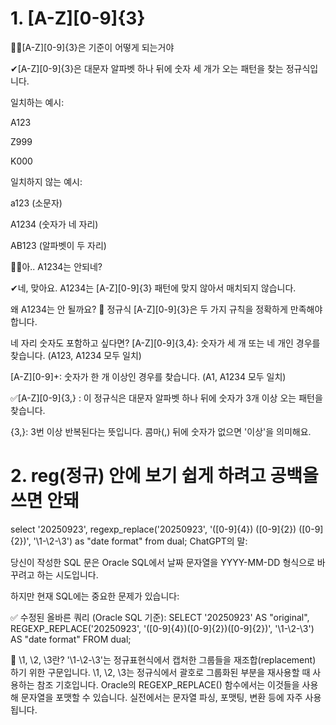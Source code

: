 # 1. [A-Z][0-9]{3}

🤷‍♀️[A-Z][0-9]{3}은 기준이 어떻게 되는거야

✔[A-Z][0-9]{3}은 대문자 알파벳 하나 뒤에 숫자 세 개가 오는 패턴을 찾는 정규식입니다.

일치하는 예시:

A123

Z999

K000

일치하지 않는 예시:

a123 (소문자)

A1234 (숫자가 네 자리)

AB123 (알파벳이 두 자리)

🤷‍♀️아.. A1234는 안되네?

✔네, 맞아요. A1234는 [A-Z][0-9]{3} 패턴에 맞지 않아서 매치되지 않습니다.

왜 A1234는 안 될까요? 🤔
정규식 [A-Z][0-9]{3}은 두 가지 규칙을 정확하게 만족해야 합니다.

네 자리 숫자도 포함하고 싶다면?
[A-Z][0-9]{3,4}: 숫자가 세 개 또는 네 개인 경우를 찾습니다. (A123, A1234 모두 일치)

[A-Z][0-9]+: 숫자가 한 개 이상인 경우를 찾습니다. (A1, A1234 모두 일치)

✅[A-Z][0-9]{3,} : 이 정규식은 대문자 알파벳 하나 뒤에 숫자가 3개 이상 오는 패턴을 찾습니다.

{3,}: 3번 이상 반복된다는 뜻입니다. 콤마(,) 뒤에 숫자가 없으면 '이상'을 의미해요.


# 2. reg(정규) 안에 보기 쉽게 하려고 공백을 쓰면 안돼

select '20250923',
        regexp_replace('20250923', '([0-9]{4}) ([0-9]{2}) ([0-9]{2})',
                    '\1-\2-\3') as "date format"
                    from dual;
ChatGPT의 말:

당신이 작성한 SQL 문은 Oracle SQL에서 날짜 문자열을 YYYY-MM-DD 형식으로 바꾸려고 하는 시도입니다.

하지만 현재 SQL에는 중요한 문제가 있습니다:

✅ 수정된 올바른 쿼리 (Oracle SQL 기준):
SELECT 
    '20250923' AS "original",
    REGEXP_REPLACE('20250923', '([0-9]{4})([0-9]{2})([0-9]{2})', '\1-\2-\3') AS "date format"
FROM dual;


🔁 \1, \2, \3란?
'\1-\2-\3'는 정규표현식에서 캡처한 그룹들을 재조합(replacement) 하기 위한 구문입니다.
\1, \2, \3는 정규식에서 괄호로 그룹화된 부분을 재사용할 때 사용하는 참조 기호입니다.
Oracle의 REGEXP_REPLACE() 함수에서는 이것들을 사용해 문자열을 포맷할 수 있습니다.
실전에서는 문자열 파싱, 포맷팅, 변환 등에 자주 사용됩니다.
